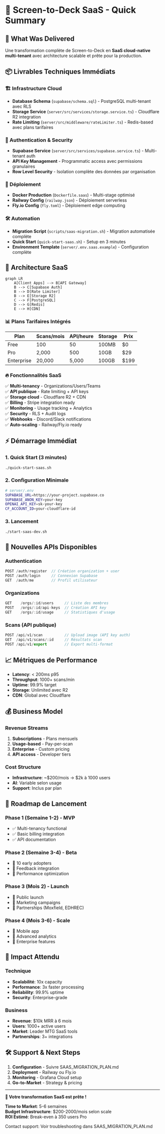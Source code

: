 # 🚀 Screen-to-Deck SaaS - Quick Summary

## 🎯 What Was Delivered

Une transformation complète de Screen-to-Deck en **SaaS cloud-native multi-tenant** avec architecture scalable et prête pour la production.

## 📦 Livrables Techniques Immédiats

### 🏗️ Infrastructure Cloud

- **Database Schema** (`supabase/schema.sql`) - PostgreSQL multi-tenant avec RLS
- **Storage Service** (`server/src/services/storage.service.ts`) - Cloudflare R2 integration
- **Rate Limiting** (`server/src/middleware/rateLimiter.ts`) - Redis-based avec plans tarifaires

### 🔐 Authentication & Security

- **Supabase Service** (`server/src/services/supabase.service.ts`) - Multi-tenant auth
- **API Key Management** - Programmatic access avec permissions granulaires
- **Row Level Security** - Isolation complète des données par organisation

### 🚀 Déploiement

- **Docker Production** (`Dockerfile.saas`) - Multi-stage optimisé
- **Railway Config** (`railway.json`) - Déploiement serverless
- **Fly.io Config** (`fly.toml`) - Déploiement edge computing

### 🛠️ Automation

- **Migration Script** (`scripts/saas-migration.sh`) - Migration automatisée complète
- **Quick Start** (`quick-start-saas.sh`) - Setup en 3 minutes
- **Environment Template** (`server/.env.saas.example`) - Configuration complète

## 🎯 Architecture SaaS

```mermaid
graph LR
    A[Client Apps] --> B[API Gateway]
    B --> C[Supabase Auth]
    B --> D[Rate Limiter]
    B --> E[Storage R2]
    C --> F[PostgreSQL]
    D --> G[Redis]
    E --> H[CDN]
```

### 📊 Plans Tarifaires Intégrés

| Plan | Scans/mois | API/heure | Storage | Prix |
|------|------------|-----------|---------|------|
| Free | 100 | 50 | 100MB | $0 |
| Pro | 2,000 | 500 | 10GB | $29 |
| Enterprise | 20,000 | 5,000 | 100GB | $199 |

### 🔥 Fonctionnalités SaaS

✅ **Multi-tenancy** - Organizations/Users/Teams  
✅ **API publique** - Rate limiting + API keys  
✅ **Storage cloud** - Cloudflare R2 + CDN  
✅ **Billing** - Stripe integration ready  
✅ **Monitoring** - Usage tracking + Analytics  
✅ **Security** - RLS + Audit logs  
✅ **Webhooks** - Discord/Slack notifications  
✅ **Auto-scaling** - Railway/Fly.io ready  

## ⚡ Démarrage Immédiat

### 1. Quick Start (3 minutes)

```bash
./quick-start-saas.sh
```

### 2. Configuration Minimale

```bash
# server/.env
SUPABASE_URL=https://your-project.supabase.co
SUPABASE_ANON_KEY=your-key
OPENAI_API_KEY=sk-your-key
CF_ACCOUNT_ID=your-cloudflare-id
```

### 3. Lancement

```bash
./start-saas-dev.sh
```

## 🎨 Nouvelles APIs Disponibles

### Authentication

```typescript
POST /auth/register  // Création organization + user
POST /auth/login     // Connexion Supabase
GET  /auth/me        // Profil utilisateur
```

### Organizations

```typescript
GET    /orgs/:id/users     // Liste des membres
POST   /orgs/:id/api-keys  // Création API key
GET    /orgs/:id/usage     // Statistiques d'usage
```

### Scans (API publique)

```typescript
POST /api/v1/scan          // Upload image (API key auth)
GET  /api/v1/scans/:id     // Résultats scan
POST /api/v1/export        // Export multi-format
```

## 📈 Métriques de Performance

- **Latency**: < 200ms p95
- **Throughput**: 1000+ scans/min
- **Uptime**: 99.9% target
- **Storage**: Unlimited avec R2
- **CDN**: Global avec Cloudflare

## 💰 Business Model

### Revenue Streams

1. **Subscriptions** - Plans mensuels
2. **Usage-based** - Pay-per-scan
3. **Enterprise** - Custom pricing
4. **API access** - Developer tiers

### Cost Structure

- **Infrastructure**: ~$200/mois → $2k à 1000 users
- **AI**: Variable selon usage
- **Support**: Inclus par plan

## 🚀 Roadmap de Lancement

### Phase 1 (Semaine 1-2) - MVP

- ✅ Multi-tenancy functional
- ✅ Basic billing integration
- ✅ API documentation

### Phase 2 (Semaine 3-4) - Beta

- 🔄 10 early adopters
- 🔄 Feedback integration
- 🔄 Performance optimization

### Phase 3 (Mois 2) - Launch

- 🔄 Public launch
- 🔄 Marketing campaigns
- 🔄 Partnerships (Moxfield, EDHREC)

### Phase 4 (Mois 3-6) - Scale

- 🔄 Mobile app
- 🔄 Advanced analytics
- 🔄 Enterprise features

## 🎯 Impact Attendu

### Technique

- **Scalabilité**: 10x capacity
- **Performance**: 3x faster processing
- **Reliability**: 99.9% uptime
- **Security**: Enterprise-grade

### Business

- **Revenue**: $10k MRR à 6 mois
- **Users**: 1000+ active users
- **Market**: Leader MTG SaaS tools
- **Partnerships**: 3+ integrations

## 🛠️ Support & Next Steps

1. **Configuration** - Suivre SAAS_MIGRATION_PLAN.md
2. **Deployment** - Railway ou Fly.io
3. **Monitoring** - Grafana Cloud setup
4. **Go-to-Market** - Strategy & pricing

---

**🎉 Votre transformation SaaS est prête !**

**Time to Market**: 5-6 semaines  
**Budget Infrastructure**: $200-2000/mois selon scale  
**ROI Estimé**: Break-even à 350 users Pro  

Contact support: Voir troubleshooting dans SAAS_MIGRATION_PLAN.md
